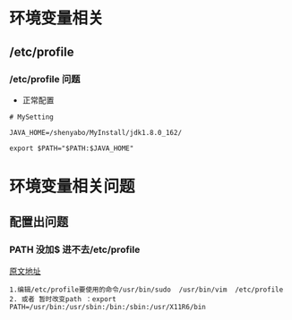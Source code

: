# 环境变量相关

## /etc/profile


### /etc/profile 问题

* 正常配置
```
# MySetting

JAVA_HOME=/shenyabo/MyInstall/jdk1.8.0_162/

export $PATH="$PATH:$JAVA_HOME"

```

# 环境变量相关问题

## 配置出问题

### PATH 没加$ 进不去/etc/profile

[原文地址](https://blog.csdn.net/yu0_zhang0/article/details/78595942)
```
1.编辑/etc/profile要使用的命令/usr/bin/sudo  /usr/bin/vim  /etc/profile
2. 或者 暂时改变path ：export PATH=/usr/bin:/usr/sbin:/bin:/sbin:/usr/X11R6/bin


```
